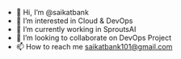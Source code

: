 - 👋 Hi, I’m @saikatbank
- 👀 I’m interested in Cloud & DevOps
- 🌱 I’m currently working in SproutsAI
- 💞️ I’m looking to collaborate on DevOps Project
- 📫 How to reach me saikatbank101@gmail.com

<!---
saikatbank/saikatbank is a ✨ special ✨ repository because its `README.md` (this file) appears on your GitHub profile.
You can click the Preview link to take a look at your changes.
--->
